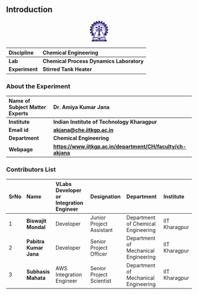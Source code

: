 ## Introduction

<div align="center">
<img src="experiment/images/iitkgp.png" width="10%">
</div>

<b>Discipline | <b> Chemical Engineering
:--|:--|
<b> Lab | <b> **Chemical Process Dynamics Laboratory**
<b> Experiment|     <b> **Stirred Tank Heater**


### About the Experiment 

<!--Fill a brief description of this experiment here-->

<b>Name of Subject Matter Experts | <b> **Dr. Amiya Kumar Jana**
:--|:--|
<b> Institute | <b>  **Indian Institute of Technology Kharagpur**
<b> Email id|     <b>  **akjana@che.iitkgp.ac.in**
<b> Department |  **Chemical Engineering**
<b>Webpage| <b> https://www.iitkgp.ac.in/department/CH/faculty/ch-akjana




### Contributors List

SrNo | Name | VLabs Developer or Integration Engineer | Designation | Department| Institute
:--|:--|:--|:--|:--|:--|
1 | **Biswajit Mondal** |Developer | Junior Project Assistant | Department of Chemical Engineering | IIT Kharagpur |
2 | **Pabitra Kumar Jana** |Developer | Senior Project Officer | Department of Mechanical Engineering | IIT Kharagpur | 
3 | **Subhasis Mahata** |AWS Integration Engineer | Senior Project Scientist | Department of Mechanical Engineering | IIT Kharagpur |  
